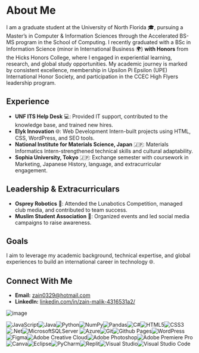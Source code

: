 # About Me

I am a graduate student at the University of North Florida 🎓, pursuing a Master’s in Computer & Information Sciences through the Accelerated BS-MS program in the School of Computing. I recently graduated with a BSc in Information Science (minor in International Business 🌍) **with Honors** from the Hicks Honors College, where I engaged in experiential learning, research, and global study opportunities. My academic journey is marked by consistent excellence, membership in Upsilon Pi Epsilon (UPE) International Honor Society, and participation in the CCEC High Flyers leadership program.

## Experience

- **UNF ITS Help Desk** 💻: Provided IT support, contributed to the knowledge base, and trained new hires.
- **Elyk Innovation** 🌐: Web Development Intern-built projects using HTML, CSS, WordPress, and SEO tools.
- **National Institute for Materials Science, Japan** 🇯🇵: Materials Informatics Intern-strengthened technical skills and cultural adaptability.
- **Sophia University, Tokyo** 🇯🇵: Exchange semester with coursework in Marketing, Japanese History, language, and extracurricular engagement.

## Leadership & Extracurriculars

- **Osprey Robotics** 🤖: Attended the Lunabotics Competition, managed club media, and contributed to team success.
- **Muslim Student Association** 📱: Organized events and led social media campaigns to raise awareness.

## Goals

I aim to leverage my academic background, technical expertise, and global experiences to build an international career in technology 🌐.

## Connect With Me

- **Email:** [zain0329@hotmail.com](mailto:zain0329@hotmail.com)
- **LinkedIn:** [linkedin.com/in/zain-malik-4316531a2/](https://www.linkedin.com/in/zain-malik-4316531a2/)


![image](https://github.com/user-attachments/assets/e8486fa5-515e-4a02-9877-545d29b669a5)

![JavaScript](https://img.shields.io/badge/javascript-%23323330.svg?style=for-the-badge&logo=javascript&logoColor=%23F7DF1E)![Java](https://img.shields.io/badge/java-%23ED8B00.svg?style=for-the-badge&logo=openjdk&logoColor=white)![Python](https://img.shields.io/badge/python-3670A0?style=for-the-badge&logo=python&logoColor=ffdd54)![NumPy](https://img.shields.io/badge/numpy-%23013243.svg?style=for-the-badge&logo=numpy&logoColor=white)![Pandas](https://img.shields.io/badge/pandas-%23150458.svg?style=for-the-badge&logo=pandas&logoColor=white)![C#](https://img.shields.io/badge/c%23-%23239120.svg?style=for-the-badge&logo=csharp&logoColor=white)![HTML5](https://img.shields.io/badge/html5-%23E34F26.svg?style=for-the-badge&logo=html5&logoColor=white)![CSS3](https://img.shields.io/badge/css3-%231572B6.svg?style=for-the-badge&logo=css3&logoColor=white)![.Net](https://img.shields.io/badge/.NET-5C2D91?style=for-the-badge&logo=.net&logoColor=white)![MicrosoftSQLServer](https://img.shields.io/badge/Microsoft%20SQL%20Server-CC2927?style=for-the-badge&logo=microsoft%20sql%20server&logoColor=white) ![Azure](https://img.shields.io/badge/azure-%230072C6.svg?style=for-the-badge&logo=microsoftazure&logoColor=white)![Git](https://img.shields.io/badge/git-%23F05033.svg?style=for-the-badge&logo=git&logoColor=white)![Github Pages](https://img.shields.io/badge/github%20pages-121013?style=for-the-badge&logo=github&logoColor=white)![WordPress](https://img.shields.io/badge/WordPress-%23117AC9.svg?style=for-the-badge&logo=WordPress&logoColor=white)	![Figma](https://img.shields.io/badge/figma-%23F24E1E.svg?style=for-the-badge&logo=figma&logoColor=white)![Adobe Creative Cloud](https://img.shields.io/badge/Adobe%20Creative%20Cloud-DA1F26.svg?style=for-the-badge&logo=Adobe%20Creative%20Cloud&logoColor=white)![Adobe Photoshop](https://img.shields.io/badge/adobe%20photoshop-%2331A8FF.svg?style=for-the-badge&logo=adobe%20photoshop&logoColor=white)![Adobe Premiere Pro](https://img.shields.io/badge/Adobe%20Premiere%20Pro-9999FF.svg?style=for-the-badge&logo=Adobe%20Premiere%20Pro&logoColor=white)![Canva](https://img.shields.io/badge/Canva-%2300C4CC.svg?style=for-the-badge&logo=Canva&logoColor=white)![Eclipse](https://img.shields.io/badge/Eclipse-FE7A16.svg?style=for-the-badge&logo=Eclipse&logoColor=white)![PyCharm](https://img.shields.io/badge/pycharm-143?style=for-the-badge&logo=pycharm&logoColor=black&color=black&labelColor=green)![Replit](https://img.shields.io/badge/Replit-DD1200?style=for-the-badge&logo=Replit&logoColor=white)![Visual Studio](https://img.shields.io/badge/Visual%20Studio-5C2D91.svg?style=for-the-badge&logo=visual-studio&logoColor=white)![Visual Studio Code](https://img.shields.io/badge/Visual%20Studio%20Code-0078d7.svg?style=for-the-badge&logo=visual-studio-code&logoColor=white)


<!--
**zain0329/zain0329** is a ✨ _special_ ✨ repository because its `README.md` (this file) appears on your GitHub profile.

Here are some ideas to get you started:

- 🔭 I’m currently working on ...
- 🌱 I’m currently learning ...

- 👯 I’m looking to collaborate on ...
- 🤔 I’m looking for help with ...
- 💬 Ask me about ...
- 📫 How to reach me: ...
- 😄 Pronouns: ...
- ⚡ Fun fact: ...
-->

